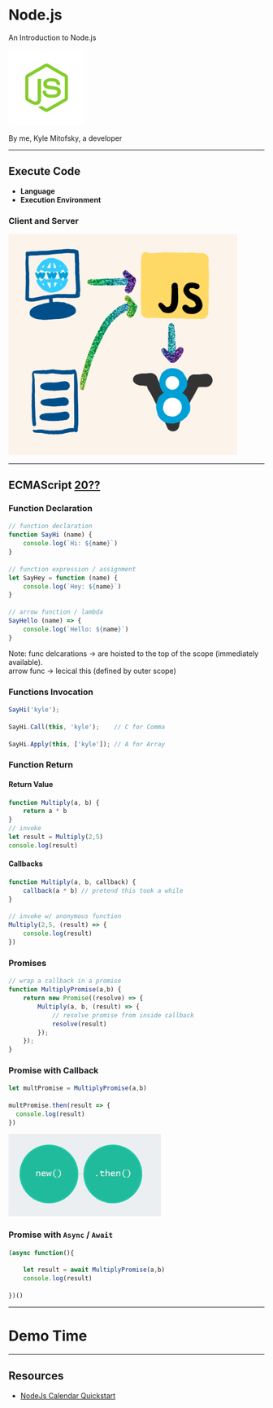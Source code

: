 # Node.js

An Introduction to Node.js

<img src="content/images/nodejs.png" width="150" alt="azure" class="transparent-img">


By me, Kyle Mitofsky, a developer

---

## Execute Code

* **Language**
* **Execution Environment**



### Client and Server

<img src="content/images/ClientServerJS.png" width="450" alt="JavaScript Execution Environment" >

---


## ECMAScript [20??](https://codeburst.io/javascript-wtf-is-es6-es8-es-2017-ecmascript-dca859e4821c)




### Function Declaration

```js
// function declaration
function SayHi (name) {
    console.log(`Hi: ${name}`)
}

// function expression / assignment
let SayHey = function (name) {
    console.log(`Hey: ${name}`)
}

// arrow function / lambda
SayHello (name) => {
    console.log(`Hello: ${name}`)
}
```

Note: func delcarations -> are hoisted to the top of the scope (immediately available).  
arrow func -> lecical this (defined by outer scope)




### Functions Invocation

```js
SayHi('kyle');

SayHi.Call(this, 'kyle');    // C for Comma

SayHi.Apply(this, ['kyle']); // A for Array
```



### Function Return

#### Return Value

```js
function Multiply(a, b) {
    return a * b
}
// invoke
let result = Multiply(2,5)
console.log(result)
```

#### Callbacks

```js
function Multiply(a, b, callback) {
    callback(a * b) // pretend this took a while
}

// invoke w/ anonymous function
Multiply(2,5, (result) => {
    console.log(result)
})
```



### Promises

```js
// wrap a callback in a promise
function MultiplyPromise(a,b) {
    return new Promise((resolve) => {
        Multiply(a, b, (result) => {
            // resolve promise from inside callback
            resolve(result)
        });
    });
}
```



### Promise with Callback

```js
let multPromise = MultiplyPromise(a,b)

multPromise.then(result => {
  console.log(result)
})
```

<a href="https://bevacqua.github.io/promisees/#code=var+p1+%3D+Promise.race(%5B%0A++new+Promise(resolve+%3D%3E+setTimeout(resolve%2C+4000))%2C%0A++new+Promise((resolve%2C+reject)+%3D%3E+setTimeout(reject%2C+8000))%0A%5D)%0A%0Avar+p2+%3D+Promise.race(%5B%0A++p1%2C%0A++new+Promise(resolve+%3D%3E+setTimeout(resolve%2C+6000))%2C%0A++new+Promise(resolve+%3D%3E+setTimeout(resolve%2C+10000))%2C%0A++new+Promise((resolve%2C+reject)+%3D%3E+setTimeout(reject%2C+2000))%0A%5D)%0A%0Ap2.then(result+%3D%3E+console.log(result))%0Ap2.catch(err+%3D%3E+console.error(err)))">
    <img src="content/images/promise.png" width="300" alt="promise vizualizer">
</a>



### Promise with `Async` / `Await`

```js
(async function(){

    let result = await MultiplyPromise(a,b)
    console.log(result)

})()
```

---

# Demo Time

---

## Resources

* [NodeJs Calendar Quickstart](https://developers.google.com/calendar/quickstart/nodejs)